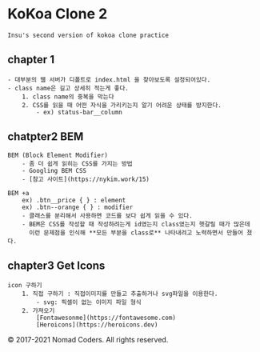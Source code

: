 # KoKoa Clone 2
    Insu's second version of kokoa clone practice

## chapter 1
    - 대부분의 웹 서버가 디폴트로 index.html 을 찾아보도록 설정되어있다.
    - class name은 길고 상세히 적는게 좋다.
        1. class name의 중복을 막는다
        2. CSS를 읽을 때 어떤 자식을 가리키는지 알기 어려운 상태를 방지한다.
            - ex) status-bar__column

## chatpter2 BEM
    BEM (Block Element Modifier)
        - 좀 더 쉽게 읽히는 CSS를 가지는 방법
        - Googling BEM CSS
        - [참고 사이트](https://nykim.work/15)
    
    BEM +a
        ex) .btn__price { } : element
        ex) .btn--orange { } : modifier
        - 클래스를 분리해서 사용하면 코드를 보다 쉽게 읽을 수 있다.
        - BEM은 CSS를 작성할 때 작성하려는게 id였는지 class였는지 헷갈릴 때가 많은데
          이런 문제점을 인식해 **모든 부분을 class로** 나타내려고 노력하면서 만들어 졌다.

## chapter3 Get Icons
    icon 구하기
        1. 직접 구하기 : 직접이미지를 만들고 추출하거나 svg파일을 이용한다.
            - svg: 픽셀이 없는 이미지 파일 형식
        2. 가져오기
            [Fontawesonme](https://fontawesome.com)
            [Heroicons](https://heroicons.dev)

© 2017-2021 Nomad Coders. All rights reserved.